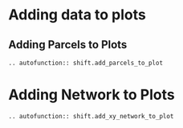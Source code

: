 # Adding data to plots


## Adding Parcels to Plots
```{eval-rst}
.. autofunction:: shift.add_parcels_to_plot
```

# Adding Network to Plots

```{eval-rst}
.. autofunction:: shift.add_xy_network_to_plot
```